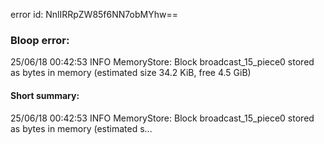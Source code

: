 error id: NnlIRRpZW85f6NN7obMYhw==
### Bloop error:

25/06/18 00:42:53 INFO MemoryStore: Block broadcast_15_piece0 stored as bytes in memory (estimated size 34.2 KiB, free 4.5 GiB)
#### Short summary: 

25/06/18 00:42:53 INFO MemoryStore: Block broadcast_15_piece0 stored as bytes in memory (estimated s...